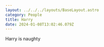 ```yaml
---
layout: ../../../layouts/BaseLayout.astro
category: People
title: Harry
date: 2024-01-08T13:02:46.079Z
---
```

Harry is naughty